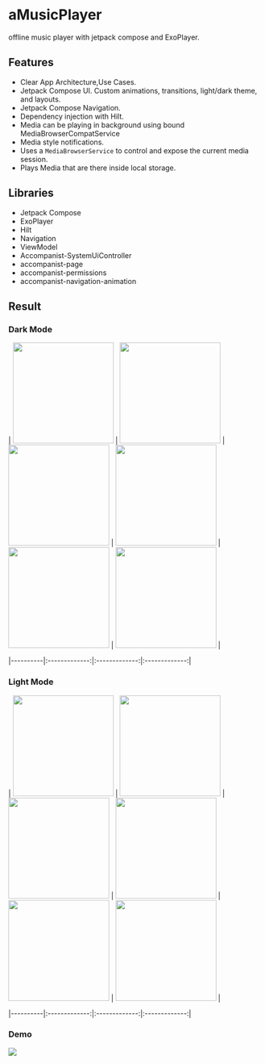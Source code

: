 # aMusicPlayer
offline music player with jetpack compose and ExoPlayer.

## Features

- Clear App Architecture,Use Cases.
- Jetpack Compose UI. Custom animations, transitions, light/dark theme, and layouts.
- Jetpack Compose Navigation.
- Dependency injection with Hilt.
- Media can be playing in background using bound MediaBrowserCompatService
- Media style notifications.
- Uses a `MediaBrowserService` to control and expose the current media session.
- Plays Media that are there inside local storage.

## Libraries

- Jetpack Compose
- ExoPlayer
- Hilt
- Navigation
- ViewModel
- Accompanist-SystemUiController
- accompanist-page
- accompanist-permissions
- accompanist-navigation-animation

## Result

### Dark Mode

| <img src="screenshots/d_home.jpg" width="200"/> | <img src="screenshots/d_songs.jpg" width="200"/> | <img src="screenshots/d_album.jpg" width="200"/> | <img src="screenshots/d_artist.jpg" width="200"/> | <img src="screenshots/d_playlist.jpg" width="200"/> | 
<img src="screenshots/d_player.jpg" width="200"/> | 

|----------|:-------------:|:-------------:|:-------------:|

### Light Mode

| <img src="screenshots/l_home.jpg" width="200"/> | <img src="screenshots/l_songs.jpg" width="200"/> | <img src="screenshots/l_album.jpg" width="200"/> | <img src="screenshots/l_artist.jpg" width="200"/> | <img src="screenshots/l_playlist.jpg" width="200"/> | 
<img src="screenshots/l_player.jpg" width="200"/> | 

|----------|:-------------:|:-------------:|:-------------:|

### Demo
![](screenshots/demo.gif)
